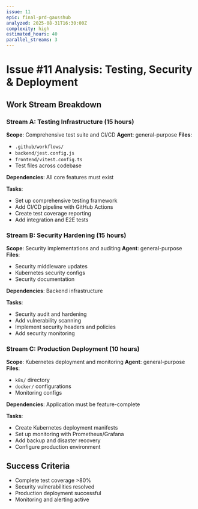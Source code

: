 ```yaml
---
issue: 11
epic: final-prd-gausshub
analyzed: 2025-08-31T16:30:00Z
complexity: high
estimated_hours: 40
parallel_streams: 3
---
```


# Issue #11 Analysis: Testing, Security & Deployment

## Work Stream Breakdown

### Stream A: Testing Infrastructure (15 hours)
**Scope**: Comprehensive test suite and CI/CD
**Agent**: general-purpose
**Files**: 
- `.github/workflows/`
- `backend/jest.config.js`
- `frontend/vitest.config.ts`
- Test files across codebase

**Dependencies**: All core features must exist

**Tasks**:
- Set up comprehensive testing framework
- Add CI/CD pipeline with GitHub Actions
- Create test coverage reporting
- Add integration and E2E tests

### Stream B: Security Hardening (15 hours)
**Scope**: Security implementations and auditing
**Agent**: general-purpose  
**Files**:
- Security middleware updates
- Kubernetes security configs
- Security documentation

**Dependencies**: Backend infrastructure

**Tasks**:
- Security audit and hardening
- Add vulnerability scanning
- Implement security headers and policies
- Add security monitoring

### Stream C: Production Deployment (10 hours)
**Scope**: Kubernetes deployment and monitoring
**Agent**: general-purpose
**Files**:
- `k8s/` directory
- `docker/` configurations
- Monitoring configs

**Dependencies**: Application must be feature-complete

**Tasks**:
- Create Kubernetes deployment manifests
- Set up monitoring with Prometheus/Grafana
- Add backup and disaster recovery
- Configure production environment

## Success Criteria
- Complete test coverage >80%
- Security vulnerabilities resolved
- Production deployment successful
- Monitoring and alerting active